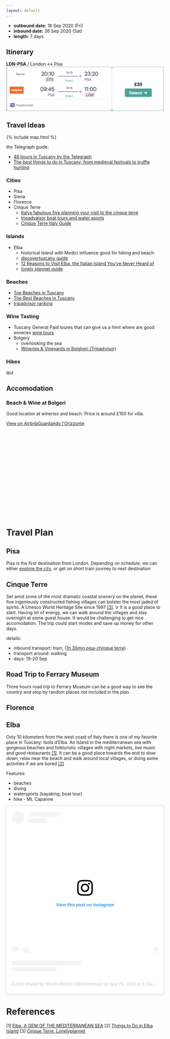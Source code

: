 ```yaml
---
layout: default
---
```


- **outbound date:** 18 Sep 2020 (Fri)
- **inbound date:** 26 Sep 2020 (Sat)
- **length:** 7 days

## Itinerary
**LDN-PSA** / London ↔ Pisa
![Flight London to Pisa](/assets/flight.png)

<div
  data-skyscanner-widget="SearchWidget"
  data-associate-id="a62db278-4fa1-4c4d-bff2-b540a6d1a917"
  data-locale="en-GB"
  data-market="GB"
  data-currency="GBP"
  data-origin-name="'London'"
  data-destination-name="'Pisa'"
  data-flight-outbound-date="2020-09-18"
  data-flight-inbound-date="2020-09-26"
></div>
<script src="https://widgets.skyscanner.net/widget-server/js/loader.js" async></script>

## Travel Ideas

{% include map.html %}

_the_ Telegraph guide:
  - [48 hours in Tuscany by the Telegraph](https://www.telegraph.co.uk/travel/destinations/europe/italy/tuscany/articles/tuscany-expert-travel-guide/)
  - [The best things to do in Tuscany, from medieval festivals to truffle hunting](https://www.telegraph.co.uk/travel/destinations/europe/italy/tuscany/articles/tuscany-attractions/)

### Cities

- Pisa
- Siena
- Florence
- Cinque Terre
    - [Italys fabulous five planning your visit to the cinque terre](https://www.lonelyplanet.com/articles/italys-fabulous-five-planning-your-visit-to-the-cinque-terre)
    - [tripadvaisor boat tours and water sports](https://www.tripadvisor.co.uk/Attractions-g187817-Activities-c55-Cinque_Terre_Italian_Riviera_Liguria.html)
    - [Cinque Terre Italy Guide](https://www.ontheluce.com/cinque-terre-italy-guide/)

### Islands

- Elba
    - historical island with Medici influence good for hiking and beach
    - [discovertuscany guide](https://www.discovertuscany.com/elba/)
    - [12 Reasons to Visit Elba, the Italian Island You've Never Heard of
](https://theculturetrip.com/europe/italy/articles/12-reasons-to-visit-elba-the-italian-island-youve-never-heard-of)
    - [lonely plannet guide](https://www.lonelyplanet.com/italy/tuscany/elba-1335584)


### Beaches
- [Top Beaches in Tuscany](https://www.discovertuscany.com/what-to-do-in-tuscany/top-beaches-in-tuscany.html)
- [The Best Beaches in Tuscany](https://www.essentialitaly.co.uk/blog/areas-best-beaches-tuscany)
- [tripadvisor ranking](https://www.tripadvisor.co.uk/Attractions-g187893-Activities-c61-t52-Tuscany.html)

### Wine Tasting
- Tuscany General
  Paid toures that can give us a himt where are good wineries [wine tours](https://www.italyandwine.net/shared-wine-tours)
- Bolgery
  - overlooking the sea
  - [Wineries & Vineyards in Bolgheri \(Tripadvisor\)](https://www.tripadvisor.co.uk/Attractions-g1095770-Activities-c36-t132-Bolgheri_Castagneto_Carducci_Province_of_Livorno_Tuscany.html)

### Hikes
_tbd_

## Accomodation

### Beach & Wine at Bolgeri
Good location at wineries and beach. Price is around £100 for villa.
<div class="airbnb-embed-frame" data-id="10497684" data-view="home" data-hide-price="true" style="min-width:350px;height:300px;margin:auto"><a href="https://www.airbnb.co.uk/rooms/10497684?check_in=2020-09-17&amp;check_out=2020-09-18&amp;s=66&amp;unique_share_id=4440a639-4cc7-45d5-8acf-efd20e9d28bf&amp;source=embed_widget">View on Airbnb</a><a href="https://www.airbnb.co.uk/rooms/10497684?check_in=2020-09-17&amp;check_out=2020-09-18&amp;s=66&amp;unique_share_id=4440a639-4cc7-45d5-8acf-efd20e9d28bf&amp;source=embed_widget" rel="nofollow">Guardando l&#x27;Orizzonte</a><script async="" src="https://www.airbnb.co.uk/embeddable/airbnb_jssdk"></script></div>

# Travel Plan

## Pisa
Pisa is the first destination from London. Depending on schedule, we can either [explore the city](https://www.thecrazytourist.com/15-best-things-pisa-italy), or get on short train journey to next destination

## Cinque Terre
Set amid some of the most dramatic coastal scenery on the planet, these five ingeniously constructed fishing villages can bolster the most jaded of spirits. A Unesco World Heritage Site since 1997 [\[3\]](https://www.lonelyplanet.com/italy/cinque-terre).  \r
It is a good place to start. Having lot of energy, we can walk around the villages and stay overnight at some guest house. It would be challenging to get nice accomodation. The trip could start modes and save up money for other days.

details:
  - inbound transport: train, ([1h 30min pisa-chinque terre](https://goo.gl/maps/hk7UzaeMxZ2pYCpy8))
  - transport around: walking
  - days: 19-20 Sep

## Road Trip to Ferrary Museum
Three hours road trip to Ferrary Museum can be a good way to see the country and stop by random places not included in the plan.

## Florence


## Elba
Only 10 kilometers from the west coast of Italy there is one of my favorite place in Tuscany: Isola d’Elba. An Island in the mediterranean sea with gorgeous beaches and folkloristic villages with night markets, live music and good restaurants [\[1\]](https://travelista.club/guides/isola-delba-a-little-paradise-in-the-sea-of-tuscany-italy/). It can be a good place towards the end to slow down, relax near the beach and walk around local villages, or doing some activities if we are bored [\[2\]](https://www.tripadvisor.co.uk/Attractions-g202314-Activities-Elba_Island_Province_of_Livorno_Tuscany.html)

Features:
  - beaches
  - diving
  - watersports (kayaking, boat tour)
  - hike - Mt. Capanne

<blockquote class="instagram-media" data-instgrm-permalink="https://www.instagram.com/p/BoJNbKEgLBz/?utm_source=ig_embed&amp;utm_campaign=loading" data-instgrm-version="12" style=" background:#FFF; border:0; border-radius:3px; box-shadow:0 0 1px 0 rgba(0,0,0,0.5),0 1px 10px 0 rgba(0,0,0,0.15); margin: 1px; max-width:540px; min-width:326px; padding:0; width:99.375%; width:-webkit-calc(100% - 2px); width:calc(100% - 2px);"><div style="padding:16px;"> <a href="https://www.instagram.com/p/BoJNbKEgLBz/?utm_source=ig_embed&amp;utm_campaign=loading" style=" background:#FFFFFF; line-height:0; padding:0 0; text-align:center; text-decoration:none; width:100%;" target="_blank"> <div style=" display: flex; flex-direction: row; align-items: center;"> <div style="background-color: #F4F4F4; border-radius: 50%; flex-grow: 0; height: 40px; margin-right: 14px; width: 40px;"></div> <div style="display: flex; flex-direction: column; flex-grow: 1; justify-content: center;"> <div style=" background-color: #F4F4F4; border-radius: 4px; flex-grow: 0; height: 14px; margin-bottom: 6px; width: 100px;"></div> <div style=" background-color: #F4F4F4; border-radius: 4px; flex-grow: 0; height: 14px; width: 60px;"></div></div></div><div style="padding: 19% 0;"></div> <div style="display:block; height:50px; margin:0 auto 12px; width:50px;"><svg width="50px" height="50px" viewBox="0 0 60 60" version="1.1" xmlns="https://www.w3.org/2000/svg" xmlns:xlink="https://www.w3.org/1999/xlink"><g stroke="none" stroke-width="1" fill="none" fill-rule="evenodd"><g transform="translate(-511.000000, -20.000000)" fill="#000000"><g><path d="M556.869,30.41 C554.814,30.41 553.148,32.076 553.148,34.131 C553.148,36.186 554.814,37.852 556.869,37.852 C558.924,37.852 560.59,36.186 560.59,34.131 C560.59,32.076 558.924,30.41 556.869,30.41 M541,60.657 C535.114,60.657 530.342,55.887 530.342,50 C530.342,44.114 535.114,39.342 541,39.342 C546.887,39.342 551.658,44.114 551.658,50 C551.658,55.887 546.887,60.657 541,60.657 M541,33.886 C532.1,33.886 524.886,41.1 524.886,50 C524.886,58.899 532.1,66.113 541,66.113 C549.9,66.113 557.115,58.899 557.115,50 C557.115,41.1 549.9,33.886 541,33.886 M565.378,62.101 C565.244,65.022 564.756,66.606 564.346,67.663 C563.803,69.06 563.154,70.057 562.106,71.106 C561.058,72.155 560.06,72.803 558.662,73.347 C557.607,73.757 556.021,74.244 553.102,74.378 C549.944,74.521 548.997,74.552 541,74.552 C533.003,74.552 532.056,74.521 528.898,74.378 C525.979,74.244 524.393,73.757 523.338,73.347 C521.94,72.803 520.942,72.155 519.894,71.106 C518.846,70.057 518.197,69.06 517.654,67.663 C517.244,66.606 516.755,65.022 516.623,62.101 C516.479,58.943 516.448,57.996 516.448,50 C516.448,42.003 516.479,41.056 516.623,37.899 C516.755,34.978 517.244,33.391 517.654,32.338 C518.197,30.938 518.846,29.942 519.894,28.894 C520.942,27.846 521.94,27.196 523.338,26.654 C524.393,26.244 525.979,25.756 528.898,25.623 C532.057,25.479 533.004,25.448 541,25.448 C548.997,25.448 549.943,25.479 553.102,25.623 C556.021,25.756 557.607,26.244 558.662,26.654 C560.06,27.196 561.058,27.846 562.106,28.894 C563.154,29.942 563.803,30.938 564.346,32.338 C564.756,33.391 565.244,34.978 565.378,37.899 C565.522,41.056 565.552,42.003 565.552,50 C565.552,57.996 565.522,58.943 565.378,62.101 M570.82,37.631 C570.674,34.438 570.167,32.258 569.425,30.349 C568.659,28.377 567.633,26.702 565.965,25.035 C564.297,23.368 562.623,22.342 560.652,21.575 C558.743,20.834 556.562,20.326 553.369,20.18 C550.169,20.033 549.148,20 541,20 C532.853,20 531.831,20.033 528.631,20.18 C525.438,20.326 523.257,20.834 521.349,21.575 C519.376,22.342 517.703,23.368 516.035,25.035 C514.368,26.702 513.342,28.377 512.574,30.349 C511.834,32.258 511.326,34.438 511.181,37.631 C511.035,40.831 511,41.851 511,50 C511,58.147 511.035,59.17 511.181,62.369 C511.326,65.562 511.834,67.743 512.574,69.651 C513.342,71.625 514.368,73.296 516.035,74.965 C517.703,76.634 519.376,77.658 521.349,78.425 C523.257,79.167 525.438,79.673 528.631,79.82 C531.831,79.965 532.853,80.001 541,80.001 C549.148,80.001 550.169,79.965 553.369,79.82 C556.562,79.673 558.743,79.167 560.652,78.425 C562.623,77.658 564.297,76.634 565.965,74.965 C567.633,73.296 568.659,71.625 569.425,69.651 C570.167,67.743 570.674,65.562 570.82,62.369 C570.966,59.17 571,58.147 571,50 C571,41.851 570.966,40.831 570.82,37.631"></path></g></g></g></svg></div><div style="padding-top: 8px;"> <div style=" color:#3897f0; font-family:Arial,sans-serif; font-size:14px; font-style:normal; font-weight:550; line-height:18px;"> View this post on Instagram</div></div><div style="padding: 12.5% 0;"></div> <div style="display: flex; flex-direction: row; margin-bottom: 14px; align-items: center;"><div> <div style="background-color: #F4F4F4; border-radius: 50%; height: 12.5px; width: 12.5px; transform: translateX(0px) translateY(7px);"></div> <div style="background-color: #F4F4F4; height: 12.5px; transform: rotate(-45deg) translateX(3px) translateY(1px); width: 12.5px; flex-grow: 0; margin-right: 14px; margin-left: 2px;"></div> <div style="background-color: #F4F4F4; border-radius: 50%; height: 12.5px; width: 12.5px; transform: translateX(9px) translateY(-18px);"></div></div><div style="margin-left: 8px;"> <div style=" background-color: #F4F4F4; border-radius: 50%; flex-grow: 0; height: 20px; width: 20px;"></div> <div style=" width: 0; height: 0; border-top: 2px solid transparent; border-left: 6px solid #f4f4f4; border-bottom: 2px solid transparent; transform: translateX(16px) translateY(-4px) rotate(30deg)"></div></div><div style="margin-left: auto;"> <div style=" width: 0px; border-top: 8px solid #F4F4F4; border-right: 8px solid transparent; transform: translateY(16px);"></div> <div style=" background-color: #F4F4F4; flex-grow: 0; height: 12px; width: 16px; transform: translateY(-4px);"></div> <div style=" width: 0; height: 0; border-top: 8px solid #F4F4F4; border-left: 8px solid transparent; transform: translateY(-4px) translateX(8px);"></div></div></div> <div style="display: flex; flex-direction: column; flex-grow: 1; justify-content: center; margin-bottom: 24px;"> <div style=" background-color: #F4F4F4; border-radius: 4px; flex-grow: 0; height: 14px; margin-bottom: 6px; width: 224px;"></div> <div style=" background-color: #F4F4F4; border-radius: 4px; flex-grow: 0; height: 14px; width: 144px;"></div></div></a><p style=" color:#c9c8cd; font-family:Arial,sans-serif; font-size:14px; line-height:17px; margin-bottom:0; margin-top:8px; overflow:hidden; padding:8px 0 7px; text-align:center; text-overflow:ellipsis; white-space:nowrap;"><a href="https://www.instagram.com/p/BoJNbKEgLBz/?utm_source=ig_embed&amp;utm_campaign=loading" style=" color:#c9c8cd; font-family:Arial,sans-serif; font-size:14px; font-style:normal; font-weight:normal; line-height:17px; text-decoration:none;" target="_blank">A post shared by Maxim Richter (@richtermax)</a> on <time style=" font-family:Arial,sans-serif; font-size:14px; line-height:17px;" datetime="2018-09-25T09:22:29+00:00">Sep 25, 2018 at 2:22am PDT</time></p></div></blockquote> <script async src="//www.instagram.com/embed.js"></script>


# References
[1] [Elba, A GEM OF THE MEDITERRANEAN SEA](https://travelista.club/guides/isola-delba-a-little-paradise-in-the-sea-of-tuscany-italy/)
[2] [Things to Do in Elba Island](https://www.tripadvisor.co.uk/Attractions-g202314-Activities-Elba_Island_Province_of_Livorno_Tuscany.html)
[3] [Cinque Terre, Lonelyplannet](https://www.lonelyplanet.com/italy/cinque-terre)
